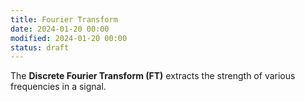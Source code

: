 ```yaml
---
title: Fourier Transform
date: 2024-01-20 00:00
modified: 2024-01-20 00:00
status: draft
---
```


The **Discrete Fourier Transform (FT)** extracts the strength of various frequencies in a signal.